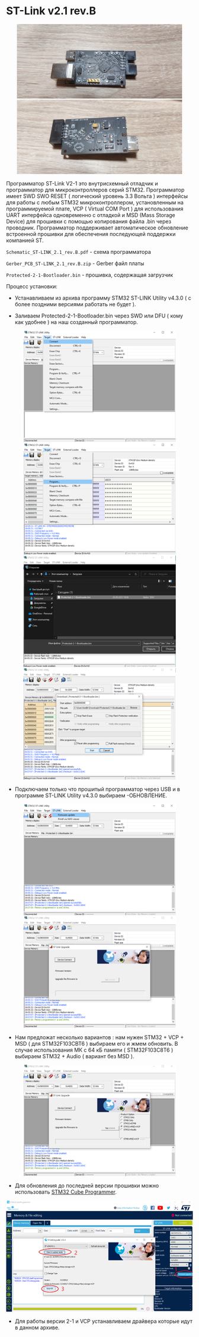 # ST-Link v2.1 rev.B

<p align="center">
  <img src="files/preview_1.jpg" height="200"/>
  <img src="files/preview_2.jpg" height="200"/>
</p>

Программатор ST-Link V2-1 это внутрисхемный отладчик и программатор для микроконтроллеров серий STM32.
Программатор имеет SWD SWO RESET ( логический уровень 3.3 Вольта ) интерфейсы для работы с любым STM32 микроконтроллером, 
установленным на программируемой плате, VCP ( Virtual COM Port ) для использования UART интерфейса одновременно
с отладкой и  MSD (Mass Storage Device) для прошивки с помощью копирования файла .bin через проводник. Программатор
поддерживает автоматическое обновление встроенной прошивки для обеспечения последующей поддержки компанией ST.

`Schematic_ST-LINK_2.1_rev.B.pdf` - схема программатора

`Gerber_PCB_ST-LINK_2.1_rev.B.zip` - Gerber файл платы

`Protected-2-1-Bootloader.bin` - прошивка, содержащая загрузчик

Процесс установки:

 * Устанавливаем из архива программу STM32 ST-LINK Utility v4.3.0 ( с более поздними версиями работать не будет ).
	
 * Заливаем Protected-2-1-Bootloader.bin через SWD или DFU ( кому как удобнее ) на наш созданный программатор.

 <p align="center">
  <img src="files/01_connect.png" height="300"/>
  <img src="files/02_program.png" height="300"/>
  <img src="files/03_select_file.png" height="300"/>
  <img src="files/04_start.png" height="300"/>
</p>

 * Подключаем только что прошитый программатор через USB и в программе ST-LINK Utility v4.3.0 выбираем -ОБНОВЛЕНИЕ.

 <p align="center">
  <img src="files/05_update.png" height="300"/>
  <img src="files/06_prepare.png" height="300"/>
</p>

 * Нам предложат несколько вариантов : нам нужен STM32 + VCP + MSD ( для STM32F103CBT6 ) выбираем его и жмем обновить. 
 В случае использования МК с 64 кБ памяти ( STM32F103C8T6 ) выбираем STM32 + Audio ( вариант без MSD ).

 <p align="center">
  <img src="files/07_select_version.png" height="300"/>
</p>

 * Для обновления до последней версии прошивки можно использовать 
 <a href="https://www.st.com/en/development-tools/stm32cubeprog.html">STM32 Cube Programmer</a>.

  <p align="center">
  <img src="files/08_CubeProg.png" height="300"/>
</p>

 * Для работы версии 2-1 и VCP устанавливаем драйвера которые идут в данном архиве.
	
